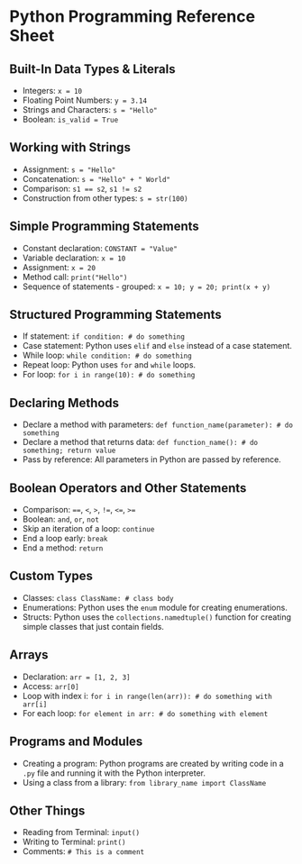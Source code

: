 # Python Programming Reference Sheet

## Built-In Data Types & Literals
- Integers: `x = 10`
- Floating Point Numbers: `y = 3.14`
- Strings and Characters: `s = "Hello"`
- Boolean: `is_valid = True`

## Working with Strings
- Assignment: `s = "Hello"`
- Concatenation: `s = "Hello" + " World"`
- Comparison: `s1 == s2`, `s1 != s2`
- Construction from other types: `s = str(100)`

## Simple Programming Statements
- Constant declaration: `CONSTANT = "Value"`
- Variable declaration: `x = 10`
- Assignment: `x = 20`
- Method call: `print("Hello")`
- Sequence of statements - grouped: `x = 10; y = 20; print(x + y)`

## Structured Programming Statements
- If statement: `if condition: # do something`
- Case statement: Python uses `elif` and `else` instead of a case statement.
- While loop: `while condition: # do something`
- Repeat loop: Python uses `for` and `while` loops.
- For loop: `for i in range(10): # do something`

## Declaring Methods
- Declare a method with parameters: `def function_name(parameter): # do something`
- Declare a method that returns data: `def function_name(): # do something; return value`
- Pass by reference: All parameters in Python are passed by reference.

## Boolean Operators and Other Statements
- Comparison: `==`, `<`, `>`, `!=`, `<=`, `>=`
- Boolean: `and`, `or`, `not`
- Skip an iteration of a loop: `continue`
- End a loop early: `break`
- End a method: `return`

## Custom Types
- Classes: `class ClassName: # class body`
- Enumerations: Python uses the `enum` module for creating enumerations.
- Structs: Python uses the `collections.namedtuple()` function for creating simple classes that just contain fields.

## Arrays
- Declaration: `arr = [1, 2, 3]`
- Access: `arr[0]`
- Loop with index i: `for i in range(len(arr)): # do something with arr[i]`
- For each loop: `for element in arr: # do something with element`

## Programs and Modules
- Creating a program: Python programs are created by writing code in a `.py` file and running it with the Python interpreter.
- Using a class from a library: `from library_name import ClassName`

## Other Things
- Reading from Terminal: `input()`
- Writing to Terminal: `print()`
- Comments: `# This is a comment`
